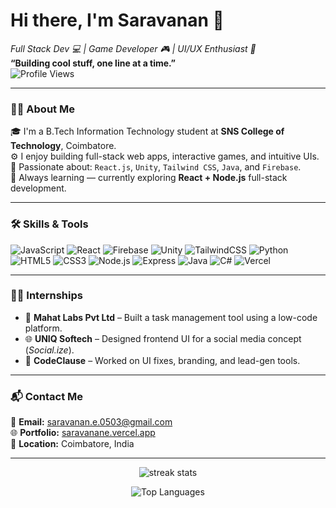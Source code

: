 <h1 align="left">Hi there, I'm Saravanan 👋</h1>
<p align="left">
  <i>Full Stack Dev 💻 | Game Developer 🎮 | UI/UX Enthusiast 🎨</i><br/>
  <b>“Building cool stuff, one line at a time.”</b>
  <br>
<img src="https://komarev.com/ghpvc/?username=Saravanan-e-2003&style=for-the-badge&color=bright-green" alt="Profile Views"/>
</p>

---
### 👨‍💻 About Me

🎓 I'm a B.Tech Information Technology student at **SNS College of Technology**, Coimbatore.  
⚙️ I enjoy building full-stack web apps, interactive games, and intuitive UIs.  
🎯 Passionate about: `React.js`, `Unity`, `Tailwind CSS`, `Java`, and `Firebase`.  
🧠 Always learning — currently exploring **React + Node.js** full-stack development.


---
### 🛠️ Skills & Tools

![JavaScript](https://img.shields.io/badge/JavaScript-F7DF1E?logo=javascript&logoColor=black&style=flat-square)
![React](https://img.shields.io/badge/React-20232A?logo=react&logoColor=61DAFB&style=flat-square)
![Firebase](https://img.shields.io/badge/Firebase-ffca28?logo=firebase&logoColor=black&style=flat-square)
![Unity](https://img.shields.io/badge/Unity-100000?logo=unity&logoColor=white&style=flat-square)
![TailwindCSS](https://img.shields.io/badge/Tailwind_CSS-38B2AC?logo=tailwind-css&logoColor=white&style=flat-square)
![Python](https://img.shields.io/badge/Python-3776AB?logo=python&logoColor=white&style=flat-square)
![HTML5](https://img.shields.io/badge/HTML5-E34F26?logo=html5&logoColor=white&style=flat-square)
![CSS3](https://img.shields.io/badge/CSS3-1572B6?logo=css3&logoColor=white&style=flat-square)
![Node.js](https://img.shields.io/badge/Node.js-339933?logo=node.js&logoColor=white&style=flat-square)
![Express](https://img.shields.io/badge/Express.js-000000?logo=express&logoColor=white&style=flat-square)
![Java](https://img.shields.io/badge/Java-007396?logo=java&logoColor=white&style=flat-square)
![C#](https://img.shields.io/badge/C%23-239120?logo=c-sharp&logoColor=white&style=flat-square)
![Vercel](https://img.shields.io/badge/Vercel-000000?logo=vercel&logoColor=white&style=flat-square)

---
### 🧑‍💼 Internships

- 🏢 **Mahat Labs Pvt Ltd** – Built a task management tool using a low-code platform.  
- 🌐 **UNIQ Softech** – Designed frontend UI for a social media concept (*Social.ize*).  
- 🔧 **CodeClause** – Worked on UI fixes, branding, and lead-gen tools.

---
### 📬 Contact Me

📧 **Email:** [saravanan.e.0503@gmail.com](mailto:saravanan.e.0503@gmail.com)  
🌐 **Portfolio:** [saravanane.vercel.app](https://saravanane.vercel.app)  
📍 **Location:** Coimbatore, India

---
<p align="center">
  <img src="https://github-readme-streak-stats.herokuapp.com/?user=Saravanan-e-2003&theme=tokyonight" alt="streak stats"/>
</p>

<p align="center">
  <img src="https://github-readme-stats.vercel.app/api/top-langs/?username=Saravanan-e-2003&layout=compact&theme=radical" alt="Top Languages"/>
</p>
